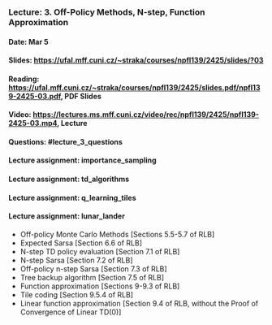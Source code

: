 ### Lecture: 3. Off-Policy Methods, N-step, Function Approximation
#### Date: Mar 5
#### Slides: https://ufal.mff.cuni.cz/~straka/courses/npfl139/2425/slides/?03
#### Reading: https://ufal.mff.cuni.cz/~straka/courses/npfl139/2425/slides.pdf/npfl139-2425-03.pdf, PDF Slides
#### Video: https://lectures.ms.mff.cuni.cz/video/rec/npfl139/2425/npfl139-2425-03.mp4, Lecture
#### Questions: #lecture_3_questions
#### Lecture assignment: importance_sampling
#### Lecture assignment: td_algorithms
#### Lecture assignment: q_learning_tiles
#### Lecture assignment: lunar_lander

- Off-policy Monte Carlo Methods [Sections 5.5-5.7 of RLB]
- Expected Sarsa [Section 6.6 of RLB]
- N-step TD policy evaluation [Section 7.1 of RLB]
- N-step Sarsa [Section 7.2 of RLB]
- Off-policy n-step Sarsa [Section 7.3 of RLB]
- Tree backup algorithm [Section 7.5 of RLB]
- Function approximation [Sections 9-9.3 of RLB]
- Tile coding [Section 9.5.4 of RLB]
- Linear function approximation [Section 9.4 of RLB, without the Proof of Convergence of Linear TD(0)]
